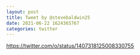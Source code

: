 ```yaml
--- 
layout: post 
title: Tweet by @stevebaldwin25 
date: 2021-06-22 1624365767 
categories: twitter 
--- 
```

https://twitter.com/o/status/1407318125008330755